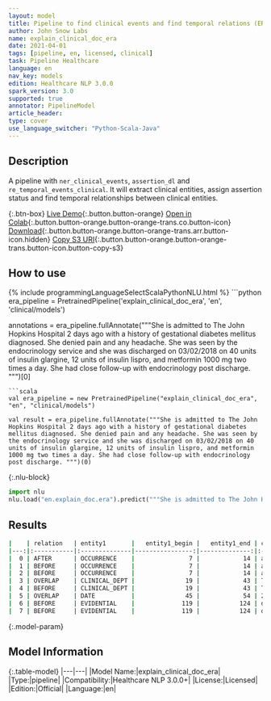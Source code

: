```yaml
---
layout: model
title: Pipeline to find clinical events and find temporal relations (ERA)
author: John Snow Labs
name: explain_clinical_doc_era
date: 2021-04-01
tags: [pipeline, en, licensed, clinical]
task: Pipeline Healthcare
language: en
nav_key: models
edition: Healthcare NLP 3.0.0
spark_version: 3.0
supported: true
annotator: PipelineModel
article_header:
type: cover
use_language_switcher: "Python-Scala-Java"
---
```


## Description

A pipeline with `ner_clinical_events`, `assertion_dl` and `re_temporal_events_clinical`. It will extract clinical entities, assign assertion status and find temporal relationships between clinical entities.

{:.btn-box}
[Live Demo](https://demo.johnsnowlabs.com/healthcare/NER_CLINICAL/){:.button.button-orange}
[Open in Colab](https://colab.research.google.com/github/JohnSnowLabs/spark-nlp-workshop/blob/master/tutorials/Certification_Trainings/Healthcare/11.Pretrained_Clinical_Pipelines.ipynb){:.button.button-orange.button-orange-trans.co.button-icon}
[Download](https://s3.amazonaws.com/auxdata.johnsnowlabs.com/clinical/models/explain_clinical_doc_era_en_3.0.0_3.0_1617297404938.zip){:.button.button-orange.button-orange-trans.arr.button-icon.hidden}
[Copy S3 URI](s3://auxdata.johnsnowlabs.com/clinical/models/explain_clinical_doc_era_en_3.0.0_3.0_1617297404938.zip){:.button.button-orange.button-orange-trans.button-icon.button-copy-s3}

## How to use



<div class="tabs-box" markdown="1">
{% include programmingLanguageSelectScalaPythonNLU.html %}
```python
era_pipeline = PretrainedPipeline('explain_clinical_doc_era', 'en', 'clinical/models')

annotations =  era_pipeline.fullAnnotate("""She is admitted to The John Hopkins Hospital 2 days ago with a history of gestational diabetes mellitus diagnosed. She denied pain and any headache. She was seen by the endocrinology service and she was discharged on 03/02/2018 on 40 units of insulin glargine, 12 units of insulin lispro, and metformin 1000 mg two times a day. She had close follow-up with endocrinology post discharge. """)[0]

```
```scala
val era_pipeline = new PretrainedPipeline("explain_clinical_doc_era", "en", "clinical/models")

val result = era_pipeline.fullAnnotate("""She is admitted to The John Hopkins Hospital 2 days ago with a history of gestational diabetes mellitus diagnosed. She denied pain and any headache. She was seen by the endocrinology service and she was discharged on 03/02/2018 on 40 units of insulin glargine, 12 units of insulin lispro, and metformin 1000 mg two times a day. She had close follow-up with endocrinology post discharge. """)(0)
```


{:.nlu-block}
```python
import nlu
nlu.load("en.explain_doc.era").predict("""She is admitted to The John Hopkins Hospital 2 days ago with a history of gestational diabetes mellitus diagnosed. She denied pain and any headache. She was seen by the endocrinology service and she was discharged on 03/02/2018 on 40 units of insulin glargine, 12 units of insulin lispro, and metformin 1000 mg two times a day. She had close follow-up with endocrinology post discharge. """)
```

</div>

## Results

```bash
|    | relation   | entity1       |   entity1_begin |   entity1_end | chunk1                    | entity2       |   entity2_begin |   entity2_end | chunk2                        |   confidence |
|---:|:-----------|:--------------|----------------:|--------------:|:--------------------------|:--------------|----------------:|--------------:|:------------------------------|-------------:|
|  0 | AFTER      | OCCURRENCE    |               7 |            14 | admitted                  | CLINICAL_DEPT |              19 |            43 | The John Hopkins Hospital     |     0.963836 |
|  1 | BEFORE     | OCCURRENCE    |               7 |            14 | admitted                  | DATE          |              45 |            54 | 2 days ago                    |     0.587098 |
|  2 | BEFORE     | OCCURRENCE    |               7 |            14 | admitted                  | PROBLEM       |              74 |           102 | gestational diabetes mellitus |     0.999991 |
|  3 | OVERLAP    | CLINICAL_DEPT |              19 |            43 | The John Hopkins Hospital | DATE          |              45 |            54 | 2 days ago                    |     0.996056 |
|  4 | BEFORE     | CLINICAL_DEPT |              19 |            43 | The John Hopkins Hospital | PROBLEM       |              74 |           102 | gestational diabetes mellitus |     0.995216 |
|  5 | OVERLAP    | DATE          |              45 |            54 | 2 days ago                | PROBLEM       |              74 |           102 | gestational diabetes mellitus |     0.996954 |
|  6 | BEFORE     | EVIDENTIAL    |             119 |           124 | denied                    | PROBLEM       |             126 |           129 | pain                          |     1        |
|  7 | BEFORE     | EVIDENTIAL    |             119 |           124 | denied                    | PROBLEM       |             135 |           146 | any headache                  |     1        |

```

{:.model-param}
## Model Information

{:.table-model}
|---|---|
|Model Name:|explain_clinical_doc_era|
|Type:|pipeline|
|Compatibility:|Healthcare NLP 3.0.0+|
|License:|Licensed|
|Edition:|Official|
|Language:|en|